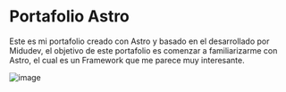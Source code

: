 # Portafolio Astro

Este es mi portafolio creado con Astro y basado en el desarrollado por Midudev, el objetivo de este portafolio es comenzar a familiarizarme con Astro, el cual es un Framework que me parece muy interesante.

![image](https://github.com/MichaelTaboada2003/Portafolio-Astro/assets/128438040/7178e394-5d79-4f7b-9756-0917ea79b990)

